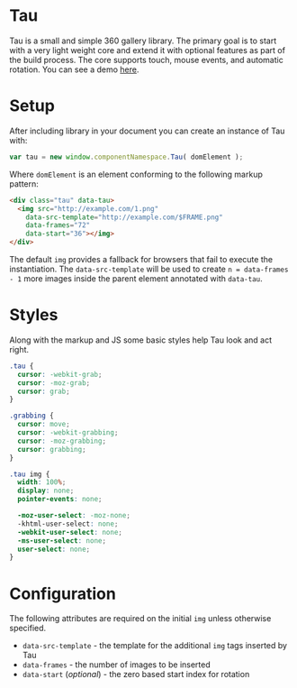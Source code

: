 # Tau

Tau is a small and simple 360 gallery library. The primary goal is to start with a very light weight core and extend it with optional features as part of the build process. The core supports touch, mouse events, and automatic rotation. You can see a demo [here](https://filamentgroup.github.io/tau/demo).

# Setup

After including library in your document you can create an instance of Tau with:

```javascript
var tau = new window.componentNamespace.Tau( domElement );
```

Where `domElement` is an element conforming to the following markup pattern:

```html
<div class="tau" data-tau>
  <img src="http://example.com/1.png"
    data-src-template="http://example.com/$FRAME.png"
    data-frames="72"
    data-start="36"></img>
</div>
```

The default `img` provides a fallback for browsers that fail to execute the instantiation. The `data-src-template` will be used to create `n = data-frames - 1` more images inside the parent element annotated with `data-tau`.

# Styles

Along with the markup and JS some basic styles help Tau look and act right.

```css
.tau {
  cursor: -webkit-grab;
  cursor: -moz-grab;
  cursor: grab;
}

.grabbing {
  cursor: move;
  cursor: -webkit-grabbing;
  cursor: -moz-grabbing;
  cursor: grabbing;
}

.tau img {
  width: 100%;
  display: none;
  pointer-events: none;

  -moz-user-select: -moz-none;
  -khtml-user-select: none;
  -webkit-user-select: none;
  -ms-user-select: none;
  user-select: none;
}
```

# Configuration

The following attributes are required on the initial `img` unless otherwise specified.

* `data-src-template` - the template for the additional `img` tags inserted by Tau
* `data-frames` - the number of images to be inserted
* `data-start` (*optional*) - the zero based start index for rotation
